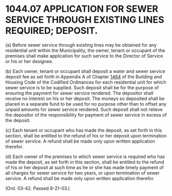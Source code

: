1044.07 APPLICATION FOR SEWER SERVICE THROUGH EXISTING LINES REQUIRED; DEPOSIT.
===============================================================================

​(a) Before sewer service through existing lines may be obtained for any
residential unit within the Municipality, the owner, tenant or occupant
of the premises shall make application for such service to the Director
of Service or his or her designee.

​(b) Each owner, tenant or occupant shall deposit a water and sewer
service deposit fee as set forth in Appendix A of Chapter
[1464](58d37b9c.html) of the Building and Housing Code of the Codified
Ordinances for each residential unit for which sewer service is to be
supplied. Such deposit shall be for the purpose of ensuring the payment
for sewer service rendered. The depositor shall receive no interest on
his or her deposit. The moneys so deposited shall be placed in a
separate fund to be used for no purpose other than to offset any unpaid
amounts for sewer service rendered. Such deposit shall not relieve the
depositor of the responsibility for payment of sewer service in excess
of the deposit.

​(c) Each tenant or occupant who has made the deposit, as set forth in
this section, shall be entitled to the refund of his or her deposit upon
termination of sewer service. A refund shall be made only upon written
application therefor.

​(d) Each owner of the premises to which sewer service is required who
has made the deposit, as set forth in this section, shall be entitled to
the refund of his or her deposit at such time as he or she has made
timely payment of all charges for sewer service for two years, or upon
termination of sewer service. A refund shall be made only upon written
application therefor.

(Ord. 03-42. Passed 8-21-03.)
